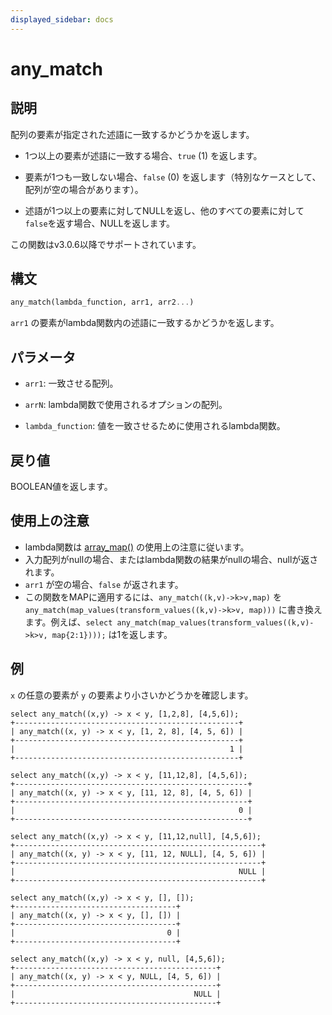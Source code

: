 ```yaml
---
displayed_sidebar: docs
---
```


# any_match

## 説明

配列の要素が指定された述語に一致するかどうかを返します。

- 1つ以上の要素が述語に一致する場合、`true` (1) を返します。

- 要素が1つも一致しない場合、`false` (0) を返します（特別なケースとして、配列が空の場合があります）。

- 述語が1つ以上の要素に対してNULLを返し、他のすべての要素に対して`false`を返す場合、NULLを返します。

この関数はv3.0.6以降でサポートされています。

## 構文

```Haskell
any_match(lambda_function, arr1, arr2...)
```

`arr1` の要素がlambda関数内の述語に一致するかどうかを返します。

## パラメータ

- `arr1`: 一致させる配列。

- `arrN`: lambda関数で使用されるオプションの配列。

- `lambda_function`: 値を一致させるために使用されるlambda関数。

## 戻り値

BOOLEAN値を返します。

## 使用上の注意

- lambda関数は [array_map()](array_map.md) の使用上の注意に従います。
- 入力配列がnullの場合、またはlambda関数の結果がnullの場合、nullが返されます。
- `arr1` が空の場合、`false` が返されます。
- この関数をMAPに適用するには、`any_match((k,v)->k>v,map)` を `any_match(map_values(transform_values((k,v)->k>v, map)))` に書き換えます。例えば、`select any_match(map_values(transform_values((k,v)->k>v, map{2:1})));` は1を返します。

## 例

`x` の任意の要素が `y` の要素より小さいかどうかを確認します。

```Plain
select any_match((x,y) -> x < y, [1,2,8], [4,5,6]);
+--------------------------------------------------+
| any_match((x, y) -> x < y, [1, 2, 8], [4, 5, 6]) |
+--------------------------------------------------+
|                                                1 |
+--------------------------------------------------+

select any_match((x,y) -> x < y, [11,12,8], [4,5,6]);
+----------------------------------------------------+
| any_match((x, y) -> x < y, [11, 12, 8], [4, 5, 6]) |
+----------------------------------------------------+
|                                                  0 |
+----------------------------------------------------+

select any_match((x,y) -> x < y, [11,12,null], [4,5,6]);
+-------------------------------------------------------+
| any_match((x, y) -> x < y, [11, 12, NULL], [4, 5, 6]) |
+-------------------------------------------------------+
|                                                  NULL |
+-------------------------------------------------------+

select any_match((x,y) -> x < y, [], []);
+------------------------------------+
| any_match((x, y) -> x < y, [], []) |
+------------------------------------+
|                                  0 |
+------------------------------------+

select any_match((x,y) -> x < y, null, [4,5,6]);
+---------------------------------------------+
| any_match((x, y) -> x < y, NULL, [4, 5, 6]) |
+---------------------------------------------+
|                                        NULL |
+---------------------------------------------+
```